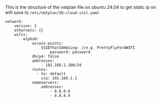 This is the structure of the netplan file on ubuntu 24.04 to get static ip on wifi
save to `/etc/netplan/50-cloud-init.yaml`
```
network:
    version: 2
    ethernets: {}
    wifis:
        wlp6s0:
            access-points:
                SSIDThatIAmUsing: //e.g. PrettyFlyForAWIFI
                    password: password
            dhcp4: false
            addresses:
                - 192.168.1.100/24
            routes:
              - to: default
                via: 192.168.1.1
            nameservers:
                addresses:
                    - 8.8.8.8
                    - 8.8.4.4
```
